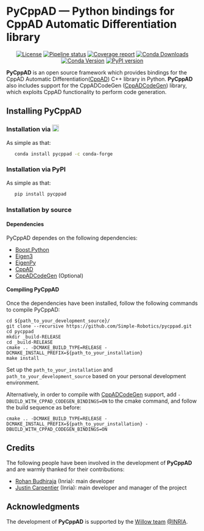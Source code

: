 PyCppAD — Python bindings for CppAD Automatic Differentiation library
======

<p align="center">
    <a href="https://opensource.org/licenses/BSD-3-Clause"><img src="https://img.shields.io/badge/License-BSD%203--Clause-green.svg" alt="License"/></a>
    <a href="https://gitlab.laas.fr/Simple-Robotics/pycppad/commits/master"><img src="https://gitlab.laas.fr/Simple-Robotics/pycppad/badges/master/pipeline.svg" alt="Pipeline status" /></a>
    <a href="http://projects.laas.fr/gepetto/doc/Simple-Robotics/pycppad/master/coverage/"><img src="https://gitlab.laas.fr/Simple-Robotics/pycppad/badges/master/coverage.svg?job=doc-coverage" alt="Coverage report" /></a>
    <a href="https://anaconda.org/conda-forge/pycppad"><img src="https://img.shields.io/conda/dn/conda-forge/pycppad.svg" alt="Conda Downloads"/></a>
    <a href="https://anaconda.org/conda-forge/pycppad"><img src="https://img.shields.io/conda/vn/conda-forge/pycppad.svg" alt="Conda Version"/></a>
    <a href="https://badge.fury.io/py/pycppad"><img src="https://badge.fury.io/py/pycppad.svg" alt="PyPI version"></a>
</p>

**PyCppAD** is an open source framework which provides bindings for the CppAD Automatic Differentiation([CppAD](https://coin-or.github.io/CppAD/doc/cppad.htm)) C++ library in Python.
**PyCppAD** also includes support for the CppADCodeGen ([CppADCodeGen](https://github.com/joaoleal/CppADCodeGen)) library, which exploits CppAD functionality to perform code generation.

## Installing PyCppAD

### Installation via <img src="https://s3.amazonaws.com/conda-dev/conda_logo.svg" height="18">

As simple as that:
```bash
   conda install pycppad -c conda-forge
```

### Installation via PyPI

As simple as that:
```bash
   pip install pycppad
```

### Installation by source

#### Dependencies

PyCppAD dependes on the following dependencies:
* [Boost.Python](http://boostorg.github.io/python/doc/html/index.html)
* [Eigen3](https://eigen.tuxfamily.org)
* [EigenPy](https://github.com/stack-of-tasks/eigenpy)
* [CppAD](https://coin-or.github.io/CppAD/doc/install.htm)
* [CppADCodeGen](https://github.com/joaoleal/CppADCodeGen) (Optional)

#### Compiling PyCppAD

Once the dependencies have been installed, follow the following commands to compile PyCppAD:

```
cd ${path_to_your_development_source}/
git clone --recursive https://github.com/Simple-Robotics/pycppad.git
cd pycppad
mkdir _build-RELEASE
cd _build-RELEASE
cmake .. -DCMAKE_BUILD_TYPE=RELEASE -DCMAKE_INSTALL_PREFIX=${path_to_your_installation}
make install
```

Set up the `path_to_your_installation` and `path_to_your_development_source` based on your personal development environment.

Alternatively, in order to compile with [CppADCodeGen](https://github.com/joaoleal/CppADCodeGen) support, add `-DBUILD_WITH_CPPAD_CODEGEN_BINDINGS=ON` to the cmake command, and follow the build sequence as before:

```
cmake .. -DCMAKE_BUILD_TYPE=RELEASE -DCMAKE_INSTALL_PREFIX=${path_to_your_installation} -DBUILD_WITH_CPPAD_CODEGEN_BINDINGS=ON
```

## Credits

The following people have been involved in the development of **PyCppAD** and are warmly thanked for their contributions:

-   [Rohan Budhiraja](https://scholar.google.com/citations?user=NW9Io9AAAAAJ) (Inria): main developer
-   [Justin Carpentier](https://jcarpent.github.io) (Inria): main developer and manager of the project

## Acknowledgments

The development of **PyCppAD** is supported by the [Willow team](https://www.di.ens.fr/willow/) [@INRIA](http://www.inria.fr).
